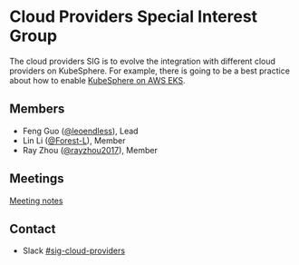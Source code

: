 # Cloud Providers Special Interest Group

The cloud providers SIG is to evolve the integration with different cloud providers on KubeSphere. For example, there is going to be a best practice about how to enable [KubeSphere on AWS EKS](./aws/README.md).

## Members

- Feng Guo ([@leoendless](https://github.com/leoendless)), Lead
- Lin Li ([@Forest-L](https://github.com/Forest-L)), Member
- Ray Zhou ([@rayzhou2017](https://github.com/rayzhou2017)), Member

## Meetings

[Meeting notes](https://docs.google.com/document/d/1rqVRignBoP3OtTvAwYh8D-t3AlYWKptggB-ny6YIo0k/)

## Contact

- Slack [#sig-cloud-providers](https://kubesphere.slack.com/messages/sig-cloud-providers)
